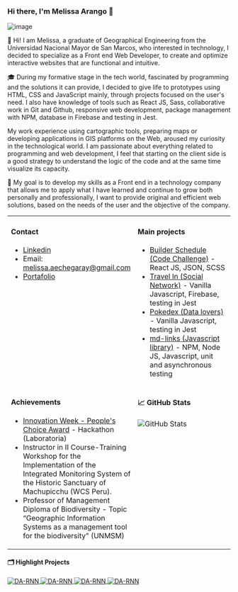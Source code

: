 ### Hi there, I'm Melissa Arango 👋

![image](https://user-images.githubusercontent.com/68023969/115975550-5bf6a680-a52b-11eb-951a-a629ff5450bb.png)

👋 Hi! I am Melissa, a graduate of Geographical Engineering from the Universidad Nacional Mayor de San Marcos, who interested in technology, I decided to specialize as a Front end Web Developer, to create and optimize interactive websites that are functional and intuitive.

🎓 During my formative stage in the tech world, fascinated by programming and the solutions it can provide, I decided to give life to prototypes using HTML, CSS and JavaScript mainly, through projects focused on the user's need. I also have knowledge of tools such as React JS, Sass, collaborative work in Git and Github, responsive web development, package management with NPM, database in Firebase and testing in Jest.

My work experience using cartographic tools, preparing maps or developing applications in GIS platforms on the Web, aroused my curiosity in the technological world. I am passionate about everything related to programming and web development, I feel that starting on the client side is a good strategy to understand the logic of the code and at the same time visualize its capacity.

🎯 My goal is to develop my skills as a Front end in a technology company that allows me to apply what I have learned and continue to grow both personally and professionally, I want to provide original and efficient web solutions, based on the needs of the user and the objective of the company.

<table width="800px">
<tr>
<td valign="top" width="50%">
  
 #### Contact
  
 * [Linkedin](https://www.linkedin.com/in/emae1712/)
 * Email: melissa.aechegaray@gmail.com
 * [Portafolio](https://portafolio-melissa-arango.web.app/)
 </td>
<td valign="top" width="50%">

#### Main projects

* <a href='https://github.com/emae1712/Schedule-RB' target='_blank'>Builder Schedule (Code Challenge)</a> - React JS, JSON, SCSS
* <a href='https://emae1712.github.io/LIM013-fe-social-network/' target='_blank'>Travel In (Social Network)</a> - Vanilla Javascript, Firebase, testing in Jest
* <a href='https://emae1712.github.io/LIM013-data-lovers/' target='_blank'>Pokedex (Data lovers)</a> - Vanilla Javascript, testing in Jest
* <a href='https://emae1712.github.io/emae--md-links/' target='_blank'>md-links (Javascript library)</a> - NPM, Node JS, Javascript, unit and asynchronous testing

</td>
</tr>

<tr>
<td valign="top" width="50%">
  
 #### Achievements
  
 * <a href='https://www.credential.net/8f8daa35-60fd-4e7a-8e24-e7d89d939804' target='_blank'>Innovation Week - People's Choice Award</a> - Hackathon (Laboratoria)
 * Instructor in II Course-Training Workshop for the Implementation of the Integrated Monitoring System of the Historic Sanctuary of Machupicchu (WCS Peru).
 * Professor of Management Diploma of Biodiversity - Topic “Geographic Information Systems as a management tool for the biodiversity" (UNMSM)
 </td>
<td valign="top" width="50%">

#### 📈 GitHub Stats
<p><img src="https://github-readme-stats.vercel.app/api?username=emae1712&amp;show_icons=true&theme=gotham" alt="GitHub Stats"></p>
</td>
</tr>
</table>

#### 🗂️ Highlight Projects

<a href="https://github.com/emae1712/Schedule-RB">
  <img align="center" src="https://github-readme-stats.vercel.app/api/pin/?username=emae1712&repo=Schedule-RB&show_icons=true&line_height=27&title_color=6aa6f8&text_color=8a919a&icon_color=6aa6f8&bg_color=22272e" alt="DA-RNN" />
</a>
<a href="https://emae1712.github.io/LIM013-fe-social-network">
  <img align="center" src="https://github-readme-stats.vercel.app/api/pin/?username=emae1712&repo=LIM013-fe-social-network&show_icons=true&line_height=27&title_color=6aa6f8&text_color=8a919a&icon_color=6aa6f8&bg_color=22272e" alt="DA-RNN" />
</a>
<a href="https://emae1712.github.io/LIM013-data-lovers/">
  <img align="center" src="https://github-readme-stats.vercel.app/api/pin/?username=emae1712&repo=LIM013-data-lovers&show_icons=true&line_height=27&title_color=6aa6f8&text_color=8a919a&icon_color=6aa6f8&bg_color=22272e" alt="DA-RNN" />
</a>
<a href="https://emae1712.github.io/emae--md-links/">
  <img align="center" src="https://github-readme-stats.vercel.app/api/pin/?username=emae1712&repo=emae--md-links&show_icons=true&line_height=27&title_color=6aa6f8&text_color=8a919a&icon_color=6aa6f8&bg_color=22272e" alt="DA-RNN" />
</a>

<!--
**emae1712/emae1712** is a ✨ _special_ ✨ repository because its `README.md` (this file) appears on your GitHub profile.

Here are some ideas to get you started:

- 🔭 I’m currently working on ...
- 🌱 I’m currently learning ...
- 👯 I’m looking to collaborate on ...
- 🤔 I’m looking for help with ...
- 💬 Ask me about ...
- 📫 How to reach me: ...
- 😄 Pronouns: ...
- ⚡ Fun fact: ...
-->

